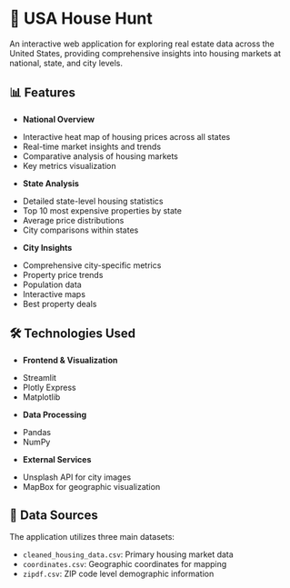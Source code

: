 # 🏡 USA House Hunt

An interactive web application for exploring real estate data across the United States, providing comprehensive insights into housing markets at national, state, and city levels.

## 📊 Features

* **National Overview**
- Interactive heat map of housing prices across all states
- Real-time market insights and trends
- Comparative analysis of housing markets 
- Key metrics visualization

* **State Analysis**
- Detailed state-level housing statistics
- Top 10 most expensive properties by state
- Average price distributions
- City comparisons within states

* **City Insights**
- Comprehensive city-specific metrics
- Property price trends
- Population data
- Interactive maps
- Best property deals

## 🛠️ Technologies Used

* **Frontend & Visualization**
- Streamlit
- Plotly Express
- Matplotlib

* **Data Processing**
- Pandas
- NumPy

* **External Services**
- Unsplash API for city images
- MapBox for geographic visualization

## 💾 Data Sources

The application utilizes three main datasets:
- `cleaned_housing_data.csv`: Primary housing market data
- `coordinates.csv`: Geographic coordinates for mapping
- `zipdf.csv`: ZIP code level demographic information
